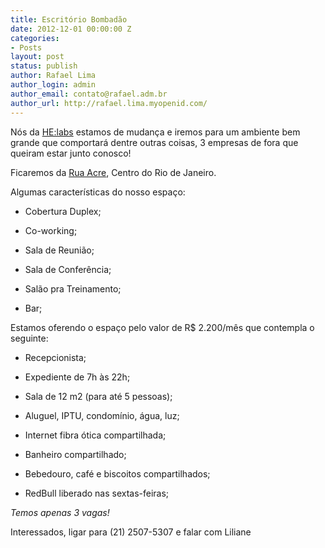 ```yaml
---
title: Escritório Bombadão
date: 2012-12-01 00:00:00 Z
categories:
- Posts
layout: post
status: publish
author: Rafael Lima
author_login: admin
author_email: contato@rafael.adm.br
author_url: http://rafael.lima.myopenid.com/
---
```


Nós da [HE:labs](http://helabs.com.br) estamos de mudança e iremos para um ambiente bem grande que comportará dentre outras coisas, 3 empresas de fora que queiram estar junto conosco!

Ficaremos da [Rua Acre](http://goo.gl/maps/xdGDR), Centro do Rio de Janeiro.

Algumas características do nosso espaço:

* Cobertura Duplex;

* Co-working;

* Sala de Reunião;

* Sala de Conferência;

* Salão pra Treinamento;

* Bar;

Estamos oferendo o espaço pelo valor de R$ 2.200/mês que contempla o seguinte:

* Recepcionista;

* Expediente de 7h às 22h;

* Sala de 12 m2 (para até 5 pessoas);

* Aluguel, IPTU, condomínio, água, luz;

* Internet fibra ótica compartilhada;

* Banheiro compartilhado;

* Bebedouro, café e biscoitos compartilhados;

* RedBull liberado nas sextas-feiras;

*Temos apenas 3 vagas!*

Interessados, ligar para (21) 2507-5307 e falar com Liliane